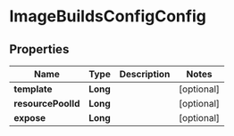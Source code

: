 

# ImageBuildsConfigConfig

## Properties

Name | Type | Description | Notes
------------ | ------------- | ------------- | -------------
**template** | **Long** |  |  [optional]
**resourcePoolId** | **Long** |  |  [optional]
**expose** | **Long** |  |  [optional]



